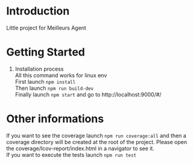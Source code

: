 # Introduction 
Little project for Meilleurs Agent 

# Getting Started
1.	Installation process <br>
    All this command works for linux env <br>
    First launch `npm install` <br>
    Then launch `npm run build-dev` <br>
    Finally launch `npm start` and go to http://localhost:9000/#/ <br>
    
# Other informations
If you want to see the coverage launch `npm run coverage:all` and then a coverage directory will be created at the root of the project.
Please open the coverage/Icov-report/index.html in a navigator to see it. <br>
If you want to execute the tests launch `npm run test`
